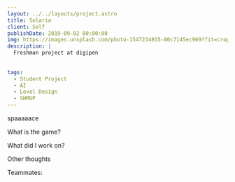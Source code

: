 ```yaml
---
layout: ../../layouts/project.astro
title: Solaria
client: Self
publishDate: 2019-09-02 00:00:00
img: https://images.unsplash.com/photo-1547234935-80c7145ec969?fit=crop&w=1400&h=700&q=75
description: |
  Freshman project at digipen 
  
  
tags:
  - Student Project
  - AI
  - Level Design
  - SHMUP
---
```


spaaaaace



What is the game?


What did I work on?


Other thoughts


Teammates: